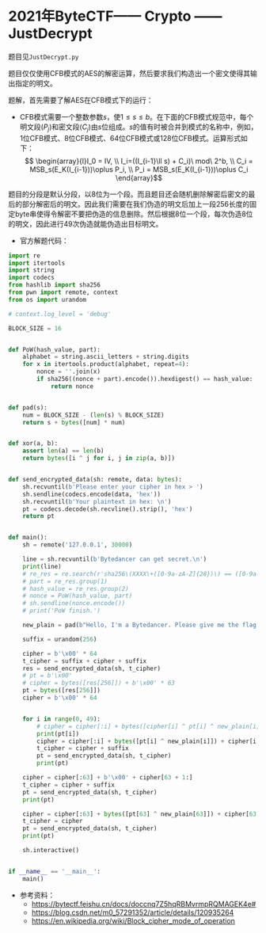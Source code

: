 # 2021年ByteCTF—— Crypto —— JustDecrypt

题目见`JustDecrypt.py`

题目仅仅使用CFB模式的AES的解密运算，然后要求我们构造出一个密文使得其输出指定的明文。

题解，首先需要了解AES在CFB模式下的运行：
* CFB模式需要一个整数参数$s$，使$1\leq s\leq b$。在下面的CFB模式规范中，每个明文段($P_j$)和密文段($C_j$)由$s$位组成。$s$的值有时被合并到模式的名称中，例如，1位CFB模式、8位CFB模式、64位CFB模式或128位CFB模式。运算形式如下： $$ \begin{array}{l}I_0 = IV, \\ I_i=((I_{i-1}\ll s) + C_i)\ mod\ 2^b, \\ C_i = MSB_s(E_K(I_{i-1}))\oplus P_i, \\ P_i = MSB_s(E_K(I_{i-1}))\oplus C_i \end{array}$$

题目的分段是默认分段，以8位为一个段。而且题目还会随机删除解密后密文的最后的部分解密后的明文。因此我们需要在我们伪造的明文后加上一段256长度的固定byte串使得令解密不要把伪造的信息删除。然后根据8位一个段，每次伪造8位的明文，因此进行49次伪造就能伪造出目标明文。

* 官方解题代码：

```python
import re
import itertools
import string
import codecs
from hashlib import sha256
from pwn import remote, context
from os import urandom

# context.log_level = 'debug'

BLOCK_SIZE = 16


def PoW(hash_value, part):
    alphabet = string.ascii_letters + string.digits
    for x in itertools.product(alphabet, repeat=4):
        nonce = ''.join(x)
        if sha256((nonce + part).encode()).hexdigest() == hash_value:
            return nonce


def pad(s):
    num = BLOCK_SIZE - (len(s) % BLOCK_SIZE)
    return s + bytes([num] * num)


def xor(a, b):
    assert len(a) == len(b)
    return bytes([i ^ j for i, j in zip(a, b)])


def send_encrypted_data(sh: remote, data: bytes):
    sh.recvuntil(b'Please enter your cipher in hex > ')
    sh.sendline(codecs.encode(data, 'hex'))
    sh.recvuntil(b'Your plaintext in hex: \n')
    pt = codecs.decode(sh.recvline().strip(), 'hex')
    return pt


def main():
    sh = remote('127.0.0.1', 30000)

    line = sh.recvuntil(b'Bytedancer can get secret.\n')
    print(line)
    # re_res = re.search(r'sha256\(XXXX\+([0-9a-zA-Z]{28})\) == ([0-9a-z]{64})', line.decode())
    # part = re_res.group(1)
    # hash_value = re_res.group(2)
    # nonce = PoW(hash_value, part)
    # sh.sendline(nonce.encode())
    # print('PoW finish.')

    new_plain = pad(b"Hello, I'm a Bytedancer. Please give me the flag!")

    suffix = urandom(256)

    cipher = b'\x00' * 64
    t_cipher = suffix + cipher + suffix
    res = send_encrypted_data(sh, t_cipher)
    # pt = b'\x00'
    # cipher = bytes([res[256]]) + b'\x00' * 63
    pt = bytes([res[256]])
    cipher = b'\x00' * 64


    for i in range(0, 49):
        # cipher = cipher[:i] + bytes([cipher[i] ^ pt[i] ^ new_plain[i]]) + cipher[i + 1:]
        print(pt[i])
        cipher = cipher[:i] + bytes([pt[i] ^ new_plain[i]]) + cipher[i + 1:]
        t_cipher = cipher + suffix
        pt = send_encrypted_data(sh, t_cipher)
        print(pt)

    cipher = cipher[:63] + b'\x00' + cipher[63 + 1:]
    t_cipher = cipher + suffix
    pt = send_encrypted_data(sh, t_cipher)
    print(pt)

    cipher = cipher[:63] + bytes([pt[63] ^ new_plain[63]]) + cipher[63 + 1:]
    t_cipher = cipher
    pt = send_encrypted_data(sh, t_cipher)
    print(pt)

    sh.interactive()


if __name__ == '__main__':
    main()
```

* 参考资料：
    * https://bytectf.feishu.cn/docs/doccnq7Z5hqRBMvrmpRQMAGEK4e#
    * https://blog.csdn.net/m0_57291352/article/details/120935264
    * https://en.wikipedia.org/wiki/Block_cipher_mode_of_operation